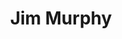 ---
title: Jim Murphy
category: team
published: true
position: Collaborator
image: jim-murphy.jpg
---